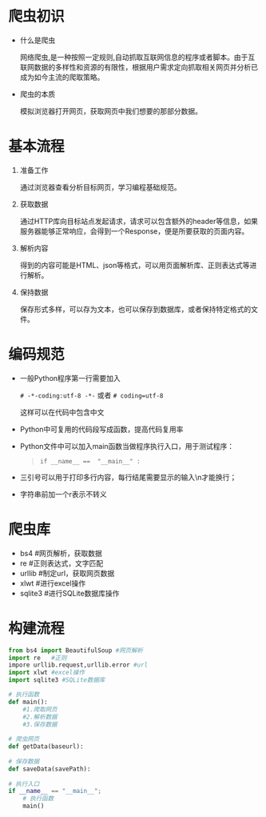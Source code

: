 # 爬虫初识

- 什么是爬虫

  网络爬虫,是一种按照一定规则,自动抓取互联网信息的程序或者脚本。由于互联网数据的多样性和资源的有限性，根据用户需求定向抓取相关网页并分析已成为如今主流的爬取策略。
  
- 爬虫的本质

  模拟浏览器打开网页，获取网页中我们想要的那部分数据。

# 基本流程

1. 准备工作

   通过浏览器查看分析目标网页，学习编程基础规范。

2. 获取数据

   通过HTTP库向目标站点发起请求，请求可以包含额外的header等信息，如果服务器能够正常响应，会得到一个Response，便是所要获取的页面内容。

3. 解析内容

   得到的内容可能是HTML、json等格式，可以用页面解析库、正则表达式等进行解析。

4. 保持数据

   保存形式多样，可以存为文本，也可以保存到数据库，或者保持特定格式的文件。

# 编码规范

- 一般Python程序第一行需要加入

   `# -*-coding:utf-8 -*-` 或者 `# coding=utf-8`

  这样可以在代码中包含中文

- Python中可复用的代码段写成函数，提高代码复用率

- Python文件中可以加入main函数当做程序执行入口，用于测试程序：

  > `if __name__ ==  "__main__" :`

- 三引号可以用于打印多行内容，每行结尾需要显示的输入\n才能换行；

- 字符串前加一个r表示不转义



# 爬虫库

- bs4	#网页解析，获取数据
- re       #正则表达式，文字匹配
- urllib    #制定url，获取网页数据
- xlwt      #进行excel操作
- sqlite3  #进行SQLite数据库操作



# 构建流程

```python
from bs4 import BeautifulSoup #网页解析
import re	#正则
impore urllib.request,urllib.error #url
import xlwt	#excel操作
import sqlite3 #SQLite数据库

# 执行函数
def main():
    #1.爬取网页
    #2.解析数据
    #3.保存数据
    
# 爬虫网页
def getData(baseurl):
    
# 保存数据
def saveData(savePath):
    
# 执行入口
if __name__ == "__main__";
	# 执行函数
    main()
```





